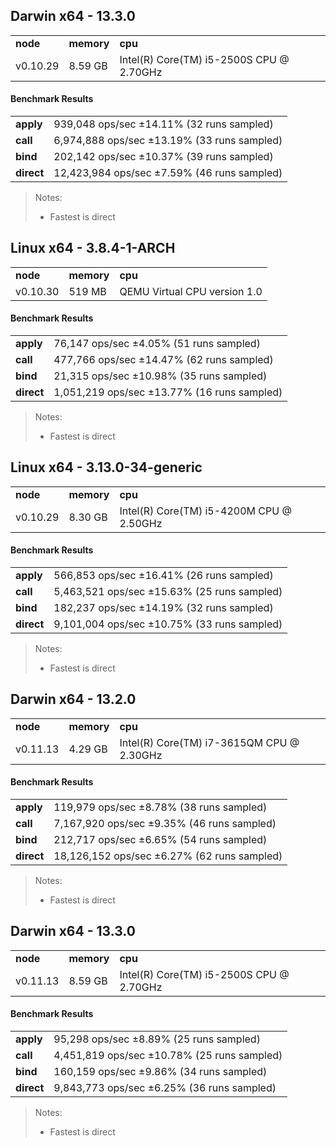 Darwin x64 - 13.3.0
-----

<table><tr><td><b>node</b></td><td><b>memory</b></td><td><b>cpu</b></td></tr><tr><td>v0.10.29</td><td>8.59 GB</td><td>Intel(R) Core(TM) i5-2500S CPU @ 2.70GHz</td></tr></table>

#### Benchmark Results ####

<table><tr><td><b>apply</b></td><td>939,048 ops/sec ±14.11% (32 runs sampled)</td></tr><tr><td><b>call</b></td><td>6,974,888 ops/sec ±13.19% (33 runs sampled)</td></tr><tr><td><b>bind</b></td><td>202,142 ops/sec ±10.37% (39 runs sampled)</td></tr><tr><td><b>direct</b></td><td>12,423,984 ops/sec ±7.59% (46 runs sampled)</td></tr></table>

> Notes:
> - Fastest is direct

Linux x64 - 3.8.4-1-ARCH
-----

<table><tr><td><b>node</b></td><td><b>memory</b></td><td><b>cpu</b></td></tr><tr><td>v0.10.30</td><td>519 MB</td><td>QEMU Virtual CPU version 1.0</td></tr></table>

#### Benchmark Results ####

<table><tr><td><b>apply</b></td><td>76,147 ops/sec ±4.05% (51 runs sampled)</td></tr><tr><td><b>call</b></td><td>477,766 ops/sec ±14.47% (62 runs sampled)</td></tr><tr><td><b>bind</b></td><td>21,315 ops/sec ±10.98% (35 runs sampled)</td></tr><tr><td><b>direct</b></td><td>1,051,219 ops/sec ±13.77% (16 runs sampled)</td></tr></table>

> Notes:
> - Fastest is direct

Linux x64 - 3.13.0-34-generic
-----

<table><tr><td><b>node</b></td><td><b>memory</b></td><td><b>cpu</b></td></tr><tr><td>v0.10.29</td><td>8.30 GB</td><td>Intel(R) Core(TM) i5-4200M CPU @ 2.50GHz</td></tr></table>

#### Benchmark Results ####

<table><tr><td><b>apply</b></td><td>566,853 ops/sec ±16.41% (26 runs sampled)</td></tr><tr><td><b>call</b></td><td>5,463,521 ops/sec ±15.63% (25 runs sampled)</td></tr><tr><td><b>bind</b></td><td>182,237 ops/sec ±14.19% (32 runs sampled)</td></tr><tr><td><b>direct</b></td><td>9,101,004 ops/sec ±10.75% (33 runs sampled)</td></tr></table>

> Notes:
> - Fastest is direct

Darwin x64 - 13.2.0
-----

<table><tr><td><b>node</b></td><td><b>memory</b></td><td><b>cpu</b></td></tr><tr><td>v0.11.13</td><td>4.29 GB</td><td>Intel(R) Core(TM) i7-3615QM CPU @ 2.30GHz</td></tr></table>

#### Benchmark Results ####

<table><tr><td><b>apply</b></td><td>119,979 ops/sec ±8.78% (38 runs sampled)</td></tr><tr><td><b>call</b></td><td>7,167,920 ops/sec ±9.35% (46 runs sampled)</td></tr><tr><td><b>bind</b></td><td>212,717 ops/sec ±6.65% (54 runs sampled)</td></tr><tr><td><b>direct</b></td><td>18,126,152 ops/sec ±6.27% (62 runs sampled)</td></tr></table>

> Notes:
> - Fastest is direct

Darwin x64 - 13.3.0
-----

<table><tr><td><b>node</b></td><td><b>memory</b></td><td><b>cpu</b></td></tr><tr><td>v0.11.13</td><td>8.59 GB</td><td>Intel(R) Core(TM) i5-2500S CPU @ 2.70GHz</td></tr></table>

#### Benchmark Results ####

<table><tr><td><b>apply</b></td><td>95,298 ops/sec ±8.89% (25 runs sampled)</td></tr><tr><td><b>call</b></td><td>4,451,819 ops/sec ±10.78% (25 runs sampled)</td></tr><tr><td><b>bind</b></td><td>160,159 ops/sec ±9.86% (34 runs sampled)</td></tr><tr><td><b>direct</b></td><td>9,843,773 ops/sec ±6.25% (36 runs sampled)</td></tr></table>

> Notes:
> - Fastest is direct

